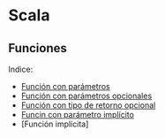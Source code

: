 # Scala

## Funciones

Indice:  
- [Función con parámetros](https://github.com/forraxa/Scala/blob/master/funciones/funciones%20con%20parametros.md)   
- [Función con parámetros opcionales](https://github.com/forraxa/Scala/blob/master/funciones/funci%C3%B3n%20con%20par%C3%A1metros%20opcionales.md)   
- [Función con tipo de retorno opcional](https://github.com/forraxa/Scala/blob/master/funciones/funci%C3%B3n%20con%20tipo%20de%20retorno%20opcional.md)   
- [Funcin con parámetro implícito](#https://github.com/forraxa/Scala/blob/master/funciones/funci%C3%B3n%20con%20par%C3%A1metro%20impl%C3%ADcito.md)    
- [Función implícita]    


